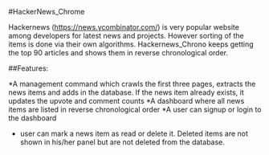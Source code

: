#HackerNews_Chrome

Hackernews (https://news.ycombinator.com/) is very popular website among developers for latest news and projects. However sorting of the items is done via their own algorithms. Hackernews_Chrono keeps getting the top 90 articles and shows them in reverse chronological order. 


##Features:

*A management command which crawls the first three pages, extracts the news items and adds in the database. If the news item already exists, it updates the upvote and comment counts
*A dashboard where all news items are listed in reverse chronological order
*A user can signup or login to the dashboard
* user can mark a news item as read or delete it. Deleted items are not shown in his/her panel but are not deleted from the database.